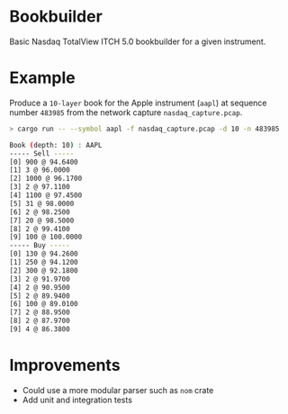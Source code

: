 # Bookbuilder
Basic Nasdaq TotalView ITCH 5.0 bookbuilder for a given instrument.

# Example
Produce a `10-layer` book for the Apple instrument (`aapl`) at sequence number `483985` from the network capture `nasdaq_capture.pcap`.

```sh
> cargo run -- --symbol aapl -f nasdaq_capture.pcap -d 10 -n 483985

Book (depth: 10) : AAPL    
----- Sell -----
[0] 900 @ 94.6400
[1] 3 @ 96.0000
[2] 1000 @ 96.1700
[3] 2 @ 97.1100
[4] 1100 @ 97.4500
[5] 31 @ 98.0000
[6] 2 @ 98.2500
[7] 20 @ 98.5000
[8] 2 @ 99.4100
[9] 100 @ 100.0000
----- Buy -----
[0] 130 @ 94.2600
[1] 250 @ 94.1200
[2] 300 @ 92.1800
[3] 2 @ 91.9700
[4] 2 @ 90.9500
[5] 2 @ 89.9400
[6] 100 @ 89.0100
[7] 2 @ 88.9500
[8] 2 @ 87.9700
[9] 4 @ 86.3800

```

# Improvements
- Could use a more modular parser such as `nom` crate
- Add unit and integration tests
